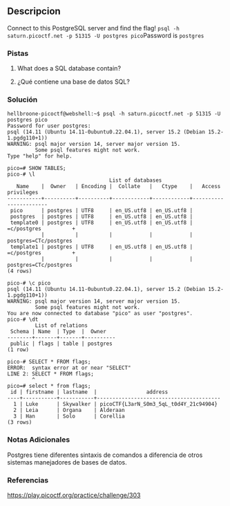 ## Descripcion
Connect to this PostgreSQL server and find the flag! `psql -h saturn.picoctf.net -p 51315 -U postgres pico`Password is `postgres`

### Pistas
1. What does a SQL database contain?

1. ¿Qué contiene una base de datos SQL?
### Solución
```
hellbroone-picoctf@webshell:~$ psql -h saturn.picoctf.net -p 51315 -U postgres pico
Password for user postgres: 
psql (14.11 (Ubuntu 14.11-0ubuntu0.22.04.1), server 15.2 (Debian 15.2-1.pgdg110+1))
WARNING: psql major version 14, server major version 15.
         Some psql features might not work.
Type "help" for help.

pico=# SHOW TABLES;
pico-# \l
                                 List of databases
   Name    |  Owner   | Encoding |  Collate   |   Ctype    |   Access privileges   
-----------+----------+----------+------------+------------+-----------------------
 pico      | postgres | UTF8     | en_US.utf8 | en_US.utf8 | 
 postgres  | postgres | UTF8     | en_US.utf8 | en_US.utf8 | 
 template0 | postgres | UTF8     | en_US.utf8 | en_US.utf8 | =c/postgres          +
           |          |          |            |            | postgres=CTc/postgres
 template1 | postgres | UTF8     | en_US.utf8 | en_US.utf8 | =c/postgres          +
           |          |          |            |            | postgres=CTc/postgres
(4 rows)

pico-# \c pico
psql (14.11 (Ubuntu 14.11-0ubuntu0.22.04.1), server 15.2 (Debian 15.2-1.pgdg110+1))
WARNING: psql major version 14, server major version 15.
         Some psql features might not work.
You are now connected to database "pico" as user "postgres".
pico-# \dt
         List of relations
 Schema | Name  | Type  |  Owner   
--------+-------+-------+----------
 public | flags | table | postgres
(1 row)

pico-# SELECT * FROM flags;
ERROR:  syntax error at or near "SELECT"
LINE 2: SELECT * FROM flags;
        ^
pico=# select * from flags;
 id | firstname | lastname  |                address                 
----+-----------+-----------+----------------------------------------
  1 | Luke      | Skywalker | picoCTF{L3arN_S0m3_5qL_t0d4Y_21c94904}
  2 | Leia      | Organa    | Alderaan
  3 | Han       | Solo      | Corellia
(3 rows)
```
### Notas Adicionales
Postgres tiene diferentes sintaxis de comandos a diferencia de otros sistemas manejadores de bases de datos.

### Referencias
https://play.picoctf.org/practice/challenge/303